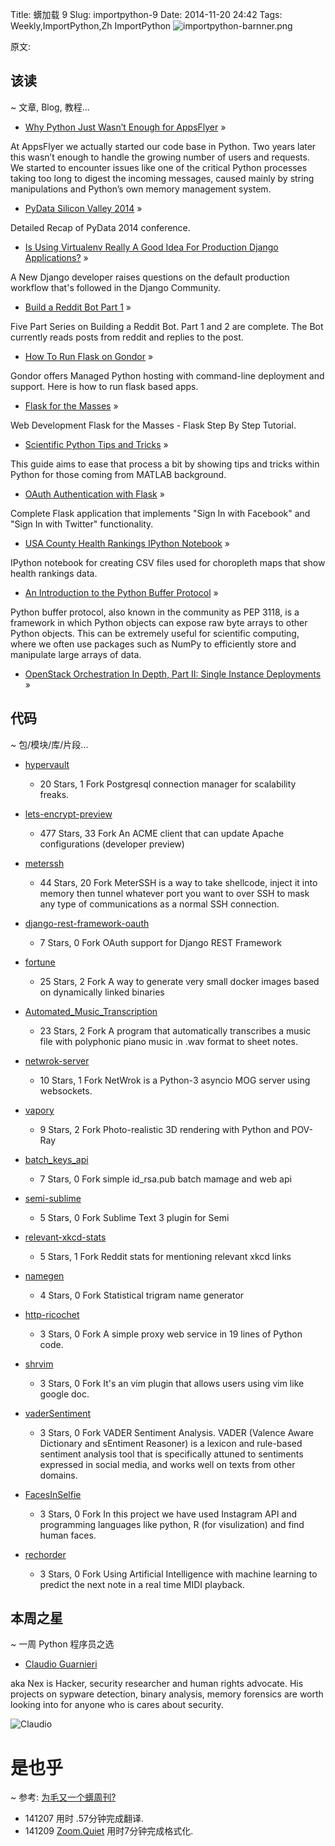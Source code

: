 Title: 蠎加载 9
Slug: importpython-9
Date: 2014-11-20 24:42
Tags: Weekly,ImportPython,Zh 
ImportPython
![importpython-barnner.png](http://zoomq.qiniudn.com/ZQCollection/snap/importpython-barnner.png?imageView2/2/h/80)


原文: [](http://importpython.com/static/files/issue9.html)


## 该读
~ 文章, Blog, 教程...

- [Why Python Just Wasn’t Enough for AppsFlyer](http://www.takipiblog.com/clojure-at-scale-why-python-just-wasnt-enough-for-appsflyer/) »

At AppsFlyer we actually started our code base in Python. Two years later this wasn’t enough to handle the growing number of users and requests. We started to encounter issues like one of the critical Python processes taking too long to digest the incoming messages, caused mainly by string manipulations and Python’s own memory management system.

- [PyData Silicon Valley 2014](http://bugra.github.io/work/notes/2014-05-12/pydata-silicon-valley-2014/) »

Detailed Recap of PyData 2014 conference.

- [Is Using Virtualenv Really A Good Idea For Production Django Applications?](http://www.tompurl.com/2014/11/19/is-using-virtualenv-really-a-good-idea-for-production-django-applications/) »

A New Django developer raises questions on the default production workflow that's followed in the Django Community.

- [Build a Reddit Bot Part 1](http://pythonforengineers.com/build-a-reddit-bot-part-1/) »

Five Part Series on Building a Reddit Bot. Part 1 and 2 are complete. The Bot currently reads posts from reddit and replies to the post.

- [How To Run Flask on Gondor](http://gondor.io/blog/2014/11/17/how-run-flask-gondor/) »

Gondor offers Managed Python hosting with command-line deployment and support. Here is how to run flask based apps.

- [Flask for the Masses](http://feedproxy.google.com/~r/Pythonmeme/~3/OcGBkVvDis0/) »

Web Development Flask for the Masses - Flask Step By Step Tutorial.

- [Scientific Python Tips and Tricks](http://scottsievert.github.io/blog/2014/05/14/Scientific-Python-tips-and-tricks/)  »

This guide aims to ease that process a bit by showing tips and tricks within Python for those coming from MATLAB background.

- [OAuth Authentication with Flask](http://blog.miguelgrinberg.com/post/oauth-authentication-with-flask) »

Complete Flask application that implements "Sign In with Facebook" and "Sign In with Twitter" functionality.

- [USA County Health Rankings IPython Notebook](http://maps.ramiro.org/notebook/usa/county-health-rankings/) »

IPython notebook for creating CSV files used for choropleth maps that show health rankings data.

- [An Introduction to the Python Buffer Protocol](https://jakevdp.github.io/blog/2014/05/05/introduction-to-the-python-buffer-protocol/)  »

Python buffer protocol, also known in the community as PEP 3118, is a framework in which Python objects can expose raw byte arrays to other Python objects. This can be extremely useful for scientific computing, where we often use packages such as NumPy to efficiently store and manipulate large arrays of data.

- [OpenStack Orchestration In Depth, Part II: Single Instance Deployments](http://developer.rackspace.com/blog/openstack-orchestration-in-depth-part-2-single-instance-deployments) »


## 代码
~ 包/模块/库/片段...

- [hypervault](https://github.com/tetsuo/hypervault)
    - 20 Stars, 1 Fork
Postgresql connection manager for scalability freaks.

- [lets-encrypt-preview](https://github.com/letsencrypt/lets-encrypt-preview)
    - 477 Stars, 33 Fork
An ACME client that can update Apache configurations (developer preview)

- [meterssh](https://github.com/trustedsec/meterssh)
    - 44 Stars, 20 Fork
MeterSSH is a way to take shellcode, inject it into memory then tunnel whatever port you want to over SSH to mask any type of communications as a normal SSH connection.

- [django-rest-framework-oauth](https://github.com/jpadilla/django-rest-framework-oauth)
    - 7 Stars, 0 Fork
OAuth support for Django REST Framework

- [fortune](https://github.com/PerArneng/fortune)
    - 25 Stars, 2 Fork
A way to generate very small docker images based on dynamically linked binaries

- [Automated_Music_Transcription](https://github.com/Agerrr/Automated_Music_Transcription)
    - 23 Stars, 2 Fork
A program that automatically transcribes a music file with polyphonic piano music in .wav format to sheet notes.

- [netwrok-server](https://github.com/DifferentMethods/netwrok-server)
    - 10 Stars, 1 Fork
NetWrok is a Python-3 asyncio MOG server using websockets.

- [vapory](https://github.com/Zulko/vapory)
    - 9 Stars, 2 Fork
Photo-realistic 3D rendering with Python and POV-Ray

- [batch_keys_api](https://github.com/rfyiamcool/batch_keys_api)
    - 7 Stars, 0 Fork
simple id_rsa.pub batch mamage and web api

- [semi-sublime](https://github.com/yyx990803/semi-sublime)
    - 5 Stars, 0 Fork
Sublime Text 3 plugin for Semi

- [relevant-xkcd-stats](https://github.com/Uncleleech/relevant-xkcd-stats)
    - 5 Stars, 1 Fork
Reddit stats for mentioning relevant xkcd links

- [namegen](https://github.com/bitbanger/namegen)
    - 4 Stars, 0 Fork
Statistical trigram name generator

- [http-ricochet](https://github.com/ericwhyne/http-ricochet)
    - 3 Stars, 0 Fork
A simple proxy web service in 19 lines of Python code.

- [shrvim](https://github.com/cathook/shrvim)
    - 3 Stars, 0 Fork
It's an vim plugin that allows users using vim like google doc.

- [vaderSentiment](https://github.com/cjhutto/vaderSentiment)
    - 3 Stars, 0 Fork
VADER Sentiment Analysis. VADER (Valence Aware Dictionary and sEntiment Reasoner) is a lexicon and rule-based sentiment analysis tool that is specifically attuned to sentiments expressed in social media, and works well on texts from other domains.

- [FacesInSelfie](https://github.com/jaythegenius48/FacesInSelfie) 
    - 3 Stars, 0 Fork
In this project we have used Instagram API and programming languages like python, R (for visulization) and find human faces.

- [rechorder](https://github.com/yashsavani/rechorder) 
    - 3 Stars, 0 Fork
Using Artificial Intelligence with machine learning to predict the next note in a real time MIDI playback. 



## 本周之星
~ 一周 Python 程序员之选

- [Claudio Guarnieri](https://github.com/botherder?tab=repositories) 

aka Nex is Hacker, security researcher and human rights advocate. His projects on sypware detection, binary analysis, memory forensics are worth looking into for anyone who is cares about security.

![Claudio](https://avatars0.githubusercontent.com/u/1032671?v=3&s=100)


# 是也乎
~ 参考: [为毛又一个蠎周刊?](importpython-why)


- 141207 用时 .57分钟完成翻译.
- 141209 [Zoom.Quiet](http://zoomquiet.io) 用时7分钟完成格式化.
